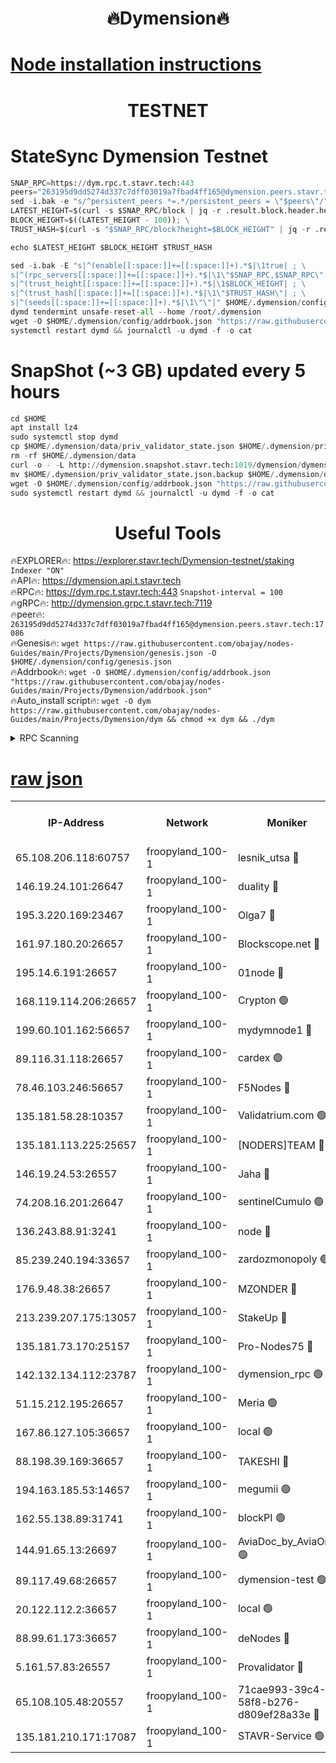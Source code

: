 <h1 align="center"> 🔥Dymension🔥</h1>

[Node installation instructions](https://github.com/obajay/nodes-Guides/tree/main/Projects/Dymension)
=

<h1 align="center"> TESTNET</h1>

# StateSync Dymension Testnet
```python
SNAP_RPC=https://dym.rpc.t.stavr.tech:443
peers="263195d9dd5274d337c7dff03019a7fbad4ff165@dymension.peers.stavr.tech:17086"
sed -i.bak -e "s/^persistent_peers *=.*/persistent_peers = \"$peers\"/" $HOME/.dymension/config/config.toml
LATEST_HEIGHT=$(curl -s $SNAP_RPC/block | jq -r .result.block.header.height); \
BLOCK_HEIGHT=$((LATEST_HEIGHT - 100)); \
TRUST_HASH=$(curl -s "$SNAP_RPC/block?height=$BLOCK_HEIGHT" | jq -r .result.block_id.hash)

echo $LATEST_HEIGHT $BLOCK_HEIGHT $TRUST_HASH

sed -i.bak -E "s|^(enable[[:space:]]+=[[:space:]]+).*$|\1true| ; \
s|^(rpc_servers[[:space:]]+=[[:space:]]+).*$|\1\"$SNAP_RPC,$SNAP_RPC\"| ; \
s|^(trust_height[[:space:]]+=[[:space:]]+).*$|\1$BLOCK_HEIGHT| ; \
s|^(trust_hash[[:space:]]+=[[:space:]]+).*$|\1\"$TRUST_HASH\"| ; \
s|^(seeds[[:space:]]+=[[:space:]]+).*$|\1\"\"|" $HOME/.dymension/config/config.toml
dymd tendermint unsafe-reset-all --home /root/.dymension
wget -O $HOME/.dymension/config/addrbook.json "https://raw.githubusercontent.com/obajay/nodes-Guides/main/Projects/Dymension/addrbook.json"
systemctl restart dymd && journalctl -u dymd -f -o cat

```
# SnapShot (~3 GB) updated every 5 hours
```python
cd $HOME
apt install lz4
sudo systemctl stop dymd
cp $HOME/.dymension/data/priv_validator_state.json $HOME/.dymension/priv_validator_state.json.backup
rm -rf $HOME/.dymension/data
curl -o - -L http://dymension.snapshot.stavr.tech:1019/dymension/dymension-snap.tar.lz4 | lz4 -c -d - | tar -x -C $HOME/.dymension --strip-components 2
mv $HOME/.dymension/priv_validator_state.json.backup $HOME/.dymension/data/priv_validator_state.json
wget -O $HOME/.dymension/config/addrbook.json "https://raw.githubusercontent.com/obajay/nodes-Guides/main/Projects/Dymension/addrbook.json"
sudo systemctl restart dymd && journalctl -u dymd -f -o cat
```

 <h1 align="center"> Useful Tools</h1>

🔥EXPLORER🔥:     https://explorer.stavr.tech/Dymension-testnet/staking        `Indexer "ON"` \
🔥API🔥:          https://dymension.api.t.stavr.tech \
🔥RPC🔥:          https://dym.rpc.t.stavr.tech:443                  `Snapshot-interval = 100` \
🔥gRPC🔥:         http://dymension.grpc.t.stavr.tech:7119 \
🔥peer🔥:         `263195d9dd5274d337c7dff03019a7fbad4ff165@dymension.peers.stavr.tech:17086` \
🔥Genesis🔥:     ```wget https://raw.githubusercontent.com/obajay/nodes-Guides/main/Projects/Dymension/genesis.json -O $HOME/.dymension/config/genesis.json``` \
🔥Addrbook🔥:    ```wget -O $HOME/.dymension/config/addrbook.json "https://raw.githubusercontent.com/obajay/nodes-Guides/main/Projects/Dymension/addrbook.json"``` \
🔥Auto_install script🔥: ```wget -O dym https://raw.githubusercontent.com/obajay/nodes-Guides/main/Projects/Dymension/dym && chmod +x dym && ./dym```

<details>
<summary>RPC Scanning</summary>

<h2 align="center"> We scan nodes in real time every 4 hours. And we provide the final result of RPC endpoints.
We cannot influence the operation of these nodes in any way. </h2>


```python
If Voting Power is higher than 0 --> then the Node is a validator of the network and may be subject to attack and be a potential threat to the chain.
```
```python
We marked such validators with a red symbol
```

</details>

[raw json](https://rpc-check.dymt.stavr.tech/dymt/rpc-dymt-result.json)
=


<table><tr><th>IP-Address</th><th>Network</th><th>Moniker</th><th>Latest Block Height</th><th>Earliest Block Height</th><th>Catching Up</th><th>Voting Power</th><th>Scan Time</th></tr><tr><td>65.108.206.118:60757</td><td>froopyland_100-1</td><td>lesnik_utsa 🔴</td><td>1517708</td><td>1</td><td>False</td><td>1</td><td>2023-12-02T09:30:33.895374179UTC</td></tr><tr><td>146.19.24.101:26647</td><td>froopyland_100-1</td><td>duality 🔴</td><td>1517710</td><td>1</td><td>False</td><td>1</td><td>2023-12-02T09:30:48.533879447UTC</td></tr><tr><td>195.3.220.169:23467</td><td>froopyland_100-1</td><td>Olga7 🔴</td><td>1517713</td><td>1</td><td>False</td><td>1</td><td>2023-12-02T09:31:05.380584539UTC</td></tr><tr><td>161.97.180.20:26657</td><td>froopyland_100-1</td><td>Blockscope.net 🔴</td><td>1517714</td><td>1</td><td>False</td><td>1</td><td>2023-12-02T09:31:10.341424352UTC</td></tr><tr><td>195.14.6.191:26657</td><td>froopyland_100-1</td><td>01node 🔴</td><td>1517714</td><td>1</td><td>False</td><td>1</td><td>2023-12-02T09:31:10.970820234UTC</td></tr><tr><td>168.119.114.206:26657</td><td>froopyland_100-1</td><td>Crypton 🟢</td><td>1517714</td><td>1</td><td>False</td><td>0</td><td>2023-12-02T09:31:11.290781210UTC</td></tr><tr><td>199.60.101.162:56657</td><td>froopyland_100-1</td><td>mydymnode1 🔴</td><td>1517708</td><td>106001</td><td>False</td><td>1</td><td>2023-12-02T09:30:34.647364710UTC</td></tr><tr><td>89.116.31.118:26657</td><td>froopyland_100-1</td><td>cardex 🟢</td><td>1517709</td><td>293001</td><td>False</td><td>0</td><td>2023-12-02T09:30:41.160692566UTC</td></tr><tr><td>78.46.103.246:56657</td><td>froopyland_100-1</td><td>F5Nodes 🔴</td><td>1517707</td><td>407001</td><td>False</td><td>1</td><td>2023-12-02T09:30:29.440438074UTC</td></tr><tr><td>135.181.58.28:10357</td><td>froopyland_100-1</td><td>Validatrium.com 🟢</td><td>1517711</td><td>591001</td><td>False</td><td>0</td><td>2023-12-02T09:30:55.377513105UTC</td></tr><tr><td>135.181.113.225:25657</td><td>froopyland_100-1</td><td>[NODERS]TEAM 🔴</td><td>1517711</td><td>737456</td><td>False</td><td>1</td><td>2023-12-02T09:30:55.726035401UTC</td></tr><tr><td>146.19.24.53:26557</td><td>froopyland_100-1</td><td>Jaha 🔴</td><td>1517711</td><td>737456</td><td>False</td><td>1</td><td>2023-12-02T09:30:56.088202904UTC</td></tr><tr><td>74.208.16.201:26647</td><td>froopyland_100-1</td><td>sentinelCumulo 🟢</td><td>1517705</td><td>820001</td><td>False</td><td>0</td><td>2023-12-02T09:30:19.599435135UTC</td></tr><tr><td>136.243.88.91:3241</td><td>froopyland_100-1</td><td>node 🔴</td><td>1517711</td><td>922548</td><td>False</td><td>1</td><td>2023-12-02T09:30:56.338368064UTC</td></tr><tr><td>85.239.240.194:33657</td><td>froopyland_100-1</td><td>zardozmonopoly 🟢</td><td>1517715</td><td>935165</td><td>False</td><td>0</td><td>2023-12-02T09:31:17.767103191UTC</td></tr><tr><td>176.9.48.38:26657</td><td>froopyland_100-1</td><td>MZONDER 🔴</td><td>1517713</td><td>1006001</td><td>False</td><td>1</td><td>2023-12-02T09:31:04.952320384UTC</td></tr><tr><td>213.239.207.175:13057</td><td>froopyland_100-1</td><td>StakeUp 🔴</td><td>1517714</td><td>1150548</td><td>False</td><td>1</td><td>2023-12-02T09:31:14.079313078UTC</td></tr><tr><td>135.181.73.170:25157</td><td>froopyland_100-1</td><td>Pro-Nodes75 🔴</td><td>1517707</td><td>1217707</td><td>False</td><td>1</td><td>2023-12-02T09:30:31.478718421UTC</td></tr><tr><td>142.132.134.112:23787</td><td>froopyland_100-1</td><td>dymension_rpc 🟢</td><td>1517710</td><td>1217710</td><td>False</td><td>0</td><td>2023-12-02T09:30:45.608387948UTC</td></tr><tr><td>51.15.212.195:26657</td><td>froopyland_100-1</td><td>Meria 🟢</td><td>1517705</td><td>1238063</td><td>False</td><td>0</td><td>2023-12-02T09:30:15.859395440UTC</td></tr><tr><td>167.86.127.105:36657</td><td>froopyland_100-1</td><td>local 🟢</td><td>1517713</td><td>1318001</td><td>False</td><td>0</td><td>2023-12-02T09:31:07.776615106UTC</td></tr><tr><td>88.198.39.169:36657</td><td>froopyland_100-1</td><td>TAKESHI 🔴</td><td>1517705</td><td>1330001</td><td>False</td><td>1</td><td>2023-12-02T09:30:19.929211833UTC</td></tr><tr><td>194.163.185.53:14657</td><td>froopyland_100-1</td><td>megumii 🟢</td><td>1517707</td><td>1390788</td><td>False</td><td>0</td><td>2023-12-02T09:30:31.104586661UTC</td></tr><tr><td>162.55.138.89:31741</td><td>froopyland_100-1</td><td>blockPI 🟢</td><td>1517714</td><td>1435053</td><td>False</td><td>0</td><td>2023-12-02T09:31:10.612442823UTC</td></tr><tr><td>144.91.65.13:26697</td><td>froopyland_100-1</td><td>AviaDoc_by_AviaOne 🟢</td><td>1517564</td><td>1462001</td><td>False</td><td>0</td><td>2023-12-02T09:30:30.687397614UTC</td></tr><tr><td>89.117.49.68:26657</td><td>froopyland_100-1</td><td>dymension-test 🟢</td><td>1517714</td><td>1473622</td><td>False</td><td>0</td><td>2023-12-02T09:31:11.702393374UTC</td></tr><tr><td>20.122.112.2:36657</td><td>froopyland_100-1</td><td>local 🟢</td><td>1517706</td><td>1479282</td><td>False</td><td>0</td><td>2023-12-02T09:30:24.705674311UTC</td></tr><tr><td>88.99.61.173:36657</td><td>froopyland_100-1</td><td>deNodes 🔴</td><td>1517711</td><td>1501386</td><td>False</td><td>1</td><td>2023-12-02T09:30:54.999581487UTC</td></tr><tr><td>5.161.57.83:26557</td><td>froopyland_100-1</td><td>Provalidator 🔴</td><td>1517705</td><td>1503071</td><td>False</td><td>1</td><td>2023-12-02T09:30:16.575289539UTC</td></tr><tr><td>65.108.105.48:20557</td><td>froopyland_100-1</td><td>71cae993-39c4-58f8-b276-d809ef28a33e 🔴</td><td>1517710</td><td>1510001</td><td>False</td><td>1</td><td>2023-12-02T09:30:46.104267702UTC</td></tr><tr><td>135.181.210.171:17087</td><td>froopyland_100-1</td><td>STAVR-Service 🟢</td><td>1517706</td><td>1516031</td><td>False</td><td>0</td><td>2023-12-02T09:30:25.054188817UTC</td></tr></table>
